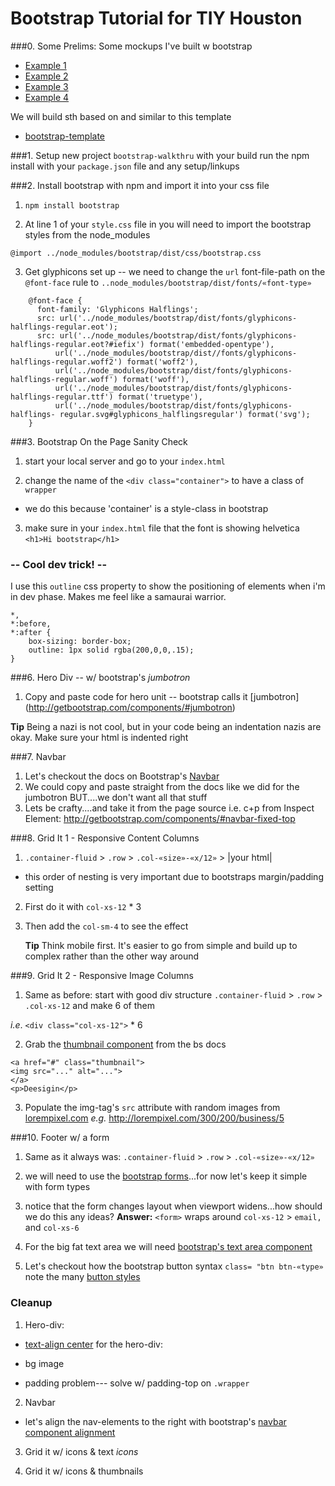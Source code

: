 # Bootstrap Tutorial for TIY Houston

###0. Some Prelims:
Some mockups I've built w bootstrap
- [Example 1](http://t3patterson.github.io/Portfolio/)
- [Example 2](http://lingerie-x.herokuapp.com/)
- [Example 3](http://t3patterson.github.io/LaCondesa/)
- [Example 4](http://t3patterson.github.io/furniture-dealer/)

We will build sth based on and similar to this template 
- [bootstrap-template](http://ironsummitmedia.github.io/startbootstrap-agency/)

###1. Setup new project `bootstrap-walkthru` with your build
run the npm install with your `package.json` file and any setup/linkups


###2. Install bootstrap with npm and import it into your css file
1. `npm install bootstrap`  

2. At line 1 of your `style.css` file in you will need to import the bootstrap styles from the node_modules     
  ```
  @import ../node_modules/bootstrap/dist/css/bootstrap.css
  ```

3. Get glyphicons set up -- we need to change the `url` font-file-path on the `@font-face` rule to `..node_modules/bootstrap/dist/fonts/«font-type»`
```
    @font-face {
      font-family: 'Glyphicons Halflings';
      src: url('../node_modules/bootstrap/dist/fonts/glyphicons-halflings-regular.eot');
      src: url('../node_modules/bootstrap/dist/fonts/glyphicons-halflings-regular.eot?#iefix') format('embedded-opentype'), 
          url('../node_modules/bootstrap/dist//fonts/glyphicons-halflings-regular.woff2') format('woff2'), 
          url('../node_modules/bootstrap/dist/fonts/glyphicons-halflings-regular.woff') format('woff'), 
          url('../node_modules/bootstrap/dist/fonts/glyphicons-halflings-regular.ttf') format('truetype'), 
          url('../node_modules/bootstrap/dist/fonts/glyphicons-halflings- regular.svg#glyphicons_halflingsregular') format('svg');
    }
```


###3. Bootstrap On the Page Sanity Check
1. start your local server and go to your `index.html`  

2. change the name of the `<div class="container">` to have a class of `wrapper`
  * we do this because 'container' is a style-class in bootstrap  

3. make sure in your `index.html` file that the font is showing helvetica
`<h1>Hi bootstrap</h1>`

### -- Cool dev trick! --
I use this `outline` css property to show the positioning of elements when i'm in dev phase. Makes me feel like a samaurai warrior. 
```
*,
*:before,
*:after {
    box-sizing: border-box;
    outline: 1px solid rgba(200,0,0,.15);
}
```

###6. Hero Div -- w/ bootstrap's *jumbotron*
1. Copy and paste code for hero unit -- bootstrap calls it [jumbotron] (http://getbootstrap.com/components/#jumbotron)

**Tip**
Being a nazi is not cool, but in your code being an indentation nazis are okay. Make sure your html is indented right

###7. Navbar
1. Let's checkout the docs on Bootstrap's [Navbar](http://getbootstrap.com/components/#navbar)
2. We could copy and paste straight from the docs like we did for the jumbotron BUT....we don't want all that stuff
3. Lets be crafty....and take it from the page source i.e. c+p from Inspect Element: http://getbootstrap.com/components/#navbar-fixed-top

###8. Grid It 1 - Responsive Content Columns
1. `.container-fluid` > `.row` > `.col-«size»-«x/12»` >  |your html|
  * this order of nesting is very important due to bootstraps margin/padding setting

2. First do it with `col-xs-12` * 3  
  
3. Then add the `col-sm-4` to see the effect  

   **Tip**
Think mobile first. It's easier to go from simple and build up to complex rather than the other way around

###9. Grid It 2 - Responsive Image Columns
   1. Same as before: start with good div structure `.container-fluid` > `.row` > `.col-xs-12` and make 6 of them  
  
*i.e*. `<div class="col-xs-12">` * 6
 
   2.  Grab the [thumbnail component](http://getbootstrap.com/components/#thumbnails-default) from the bs docs
   ```
   <a href="#" class="thumbnail">
  <img src="..." alt="...">
</a>
<p>Deesigin</p>
   ```
 
   3. Populate the img-tag's  `src` attribute with random images from [lorempixel.com](http://lorempixel.com/)
*e.g.* http://lorempixel.com/300/200/business/5

###10. Footer w/ a form
1. Same as it always was:
  `.container-fluid` > `.row` > `.col-«size»-«x/12»`

2. we will need to use the [bootstrap forms](http://getbootstrap.com/css/#forms-example)...for now let's keep it simple with form types

3. notice that the form changes layout when viewport widens...how should we do this any ideas?
  **Answer:** `<form>` wraps around `col-xs-12` > `email, `  and  `col-xs-6`

4. For the big fat text area we will need [bootstrap's text area component](http://getbootstrap.com/css/#textarea)

5. Let's checkout how the bootstrap button syntax `class= "btn btn-«type»`  note the many [button styles](http://getbootstrap.com/css/#buttons-options)





### Cleanup
1. Hero-div: 
  - [text-align center](http://getbootstrap.com/css/#type-alignment) for the hero-div:
     
  - bg image
  - padding problem--- solve w/ padding-top on `.wrapper`

2. Navbar
  - let's align the nav-elements to the right with bootstrap's
    [navbar component alignment](http://getbootstrap.com/components/#navbar-component-alignment)

3. Grid it w/ icons & text
   *icons*

4. Grid it w/ icons & thumbnails

